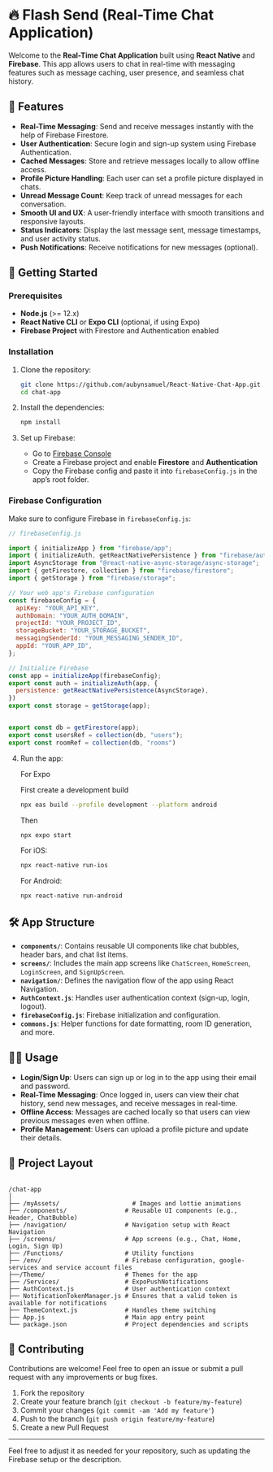 
# 🔥 Flash Send (Real-Time Chat Application)


Welcome to the **Real-Time Chat Application** built using **React Native** and **Firebase**. This app allows users to chat in real-time with messaging features such as message caching, user presence, and seamless chat history.


## 📱 Features


- **Real-Time Messaging**: Send and receive messages instantly with the help of Firebase Firestore.
- **User Authentication**: Secure login and sign-up system using Firebase Authentication.
- **Cached Messages**: Store and retrieve messages locally to allow offline access.
- **Profile Picture Handling**: Each user can set a profile picture displayed in chats.
- **Unread Message Count**: Keep track of unread messages for each conversation.
- **Smooth UI and UX**: A user-friendly interface with smooth transitions and responsive layouts.
- **Status Indicators**: Display the last message sent, message timestamps, and user activity status.
- **Push Notifications**: Receive notifications for new messages (optional).


## 🚀 Getting Started


### Prerequisites


- **Node.js** (>= 12.x)
- **React Native CLI** or **Expo CLI** (optional, if using Expo)
- **Firebase Project** with Firestore and Authentication enabled


### Installation


1. Clone the repository:

   ```bash
   git clone https://github.com/aubynsamuel/React-Native-Chat-App.git
   cd chat-app
   ```

2. Install the dependencies:

   ```bash
   npm install
   ```


3. Set up Firebase:

   - Go to [Firebase Console](https://console.firebase.google.com/)
   - Create a Firebase project and enable **Firestore** and **Authentication**
   - Copy the Firebase config and paste it into `firebaseConfig.js` in the app’s root folder.
  
  
### Firebase Configuration


Make sure to configure Firebase in `firebaseConfig.js`:


```js
// firebaseConfig.js

import { initializeApp } from "firebase/app";
import { initializeAuth, getReactNativePersistence } from "firebase/auth";
import AsyncStorage from "@react-native-async-storage/async-storage";
import { getFirestore, collection } from "firebase/firestore";
import { getStorage } from "firebase/storage";

// Your web app's Firebase configuration
const firebaseConfig = {
  apiKey: "YOUR_API_KEY",
  authDomain: "YOUR_AUTH_DOMAIN",
  projectId: "YOUR_PROJECT_ID",
  storageBucket: "YOUR_STORAGE_BUCKET",
  messagingSenderId: "YOUR_MESSAGING_SENDER_ID",
  appId: "YOUR_APP_ID",
};

// Initialize Firebase
const app = initializeApp(firebaseConfig);
export const auth = initializeAuth(app, {
  persistence: getReactNativePersistence(AsyncStorage),
})
export const storage = getStorage(app);


export const db = getFirestore(app);
export const usersRef = collection(db, "users");
export const roomRef = collection(db, "rooms")
```


4. Run the app:

   For Expo
   
   First create a development build
   ```bash
   npx eas build --profile development --platform android
   ```
   Then
   ```bash
   npx expo start
   ```

   For iOS:

   ```bash
   npx react-native run-ios
   ```

   For Android:

   ```bash
   npx react-native run-android
   ```


## 🛠️ App Structure

- **`components/`**: Contains reusable UI components like chat bubbles, header bars, and chat list items.
- **`screens/`**: Includes the main app screens like `ChatScreen`, `HomeScreen`, `LoginScreen`, and `SignUpScreen`.
- **`navigation/`**: Defines the navigation flow of the app using React Navigation.
- **`AuthContext.js`**: Handles user authentication context (sign-up, login, logout).
- **`firebaseConfig.js`**: Firebase initialization and configuration.
- **`commons.js`**: Helper functions for date formatting, room ID generation, and more.

## 🧑‍💻 Usage

- **Login/Sign Up**: Users can sign up or log in to the app using their email and password.
- **Real-Time Messaging**: Once logged in, users can view their chat history, send new messages, and receive messages in real-time.
- **Offline Access**: Messages are cached locally so that users can view previous messages even when offline.
- **Profile Management**: Users can upload a profile picture and update their details.


## 📂 Project Layout
```

/chat-app
│
├── /myAssets/                    # Images and lottie animations
├── /components/                # Reusable UI components (e.g., Header, ChatBubble)
├── /navigation/                # Navigation setup with React Navigation
├── /screens/                   # App screens (e.g., Chat, Home, Login, Sign Up)
├── /Functions/                 # Utility functions
├── /env/                       # Firebase configuration, google-services and service account files
├──/Theme/                      # Themes for the app
├── /Services/                  # ExpoPushNotifications
├── AuthContext.js              # User authentication context
├── NotificationTokenManager.js # Ensures that a valid token is available for notifications
├── ThemeContext.js             # Handles theme switching 
├── App.js                      # Main app entry point
└── package.json                # Project dependencies and scripts

```


## 🤝 Contributing

Contributions are welcome! Feel free to open an issue or submit a pull request with any improvements or bug fixes.

1. Fork the repository
2. Create your feature branch (`git checkout -b feature/my-feature`)
3. Commit your changes (`git commit -am 'Add my feature'`)
4. Push to the branch (`git push origin feature/my-feature`)
5. Create a new Pull Request

---

Feel free to adjust it as needed for your repository, such as updating the Firebase setup or the description.
